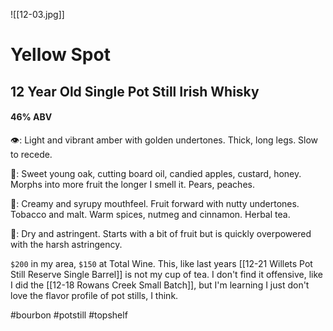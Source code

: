 ![[12-03.jpg]]
# Yellow Spot 
## 12 Year Old Single Pot Still Irish Whisky
#### 46% ABV

👁:  Light and vibrant amber with golden undertones.  Thick, long legs.  Slow to recede.

👃: Sweet young oak, cutting board oil, candied apples, custard, honey.  Morphs into more fruit the longer I smell it.  Pears, peaches.

👅: Creamy and syrupy mouthfeel.  Fruit forward with nutty undertones.  Tobacco and malt.  Warm spices, nutmeg and cinnamon.  Herbal tea.

🏁: Dry and astringent.  Starts with a bit of fruit but is quickly overpowered with the harsh astringency.  

`$200` in my area, `$150` at Total Wine.  This, like last years [[12-21 Willets Pot Still Reserve Single Barrel]] is not my cup of tea.  I don't find it offensive, like I did the [[12-18 Rowans Creek Small Batch]], but I'm learning I just don't love the flavor profile of pot stills, I think.

#bourbon #potstill #topshelf